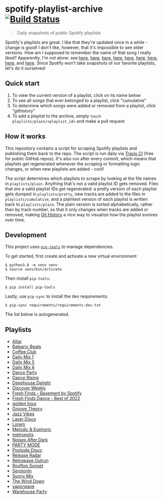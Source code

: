 # spotify-playlist-archive [![Build Status](https://api.travis-ci.com/vitokorn/spotify-playlist-archive.svg?branch=master)](https://travis-ci.com/github/vitokorn/spotify-playlist-archive)

> Daily snapshots of public Spotify playlists

Spotify's playlists are great. I like that they're updated once in a while -
change is good! I don't like, however, that it's impossible to see older
versions. How am I supposed to remember the name of that song I really liked?
Apparently, I'm not alone: see
[here](https://community.spotify.com/t5/Content-Questions/View-previous-versions-of-playlists/td-p/4400750),
[here](https://community.spotify.com/t5/Accounts/A-playlist-was-modified-Can-I-get-the-old-songs-back/td-p/1001889),
[here](https://community.spotify.com/t5/Content-Questions/Seeing-an-old-version-of-a-playlist/td-p/1318739),
[here](https://community.spotify.com/t5/Other-Partners-Web-Player-etc/Playlists-Is-there-any-way-to-recover-previous-versions-of-a/td-p/4726831),
[here](https://community.spotify.com/t5/Desktop-Mac/Find-Songs-of-old-versions-of-Spotify-Playlists/td-p/998504),
[here](https://community.spotify.com/t5/Closed-Ideas/Playlist-Versioning-History/idi-p/1133819),
[here](https://community.spotify.com/t5/Closed-Ideas/Playlist-History-Versioning/idi-p/1346418),
[here](https://community.spotify.com/t5/Closed-Ideas/Playlists-Playlist-History/idi-p/1816799),
and [here](https://community.spotify.com/t5/Live-Ideas/Playlists-Edit-History/idi-p/4573743).
Since Spotify won't take snapshots of our favorite playlists, let's do it ourselves!

## Quick start

1. To view the current version of a playlist, click on its name below
1. To see all songs that ever belonged to a playlist, click "cumulative"
1. To determine which songs were added or removed from a playlist, click "githistory"
1. To add a playlist to the archive, simply `touch playlists/plain/<playlist_id>` and make a pull request

## How it works

This repository contains a script for scraping Spotify playlists and publishing
them back to the repo. The script is run daily via
[Travis CI](https://travis-ci.com/github/vitokorn/spotify-playlist-archive)
(free for public GitHub repos). It's also run after every commit, which means
that playlists get regenerated whenever the scraping or formatting logic
changes, or when new playlists are added - cool!

The script determines which playlists to scrape by looking at the file names in
`playlists/plain`. Anything that's not a valid playlist ID gets removed. Files
that *are* a valid playlist IDs get regenerated: a pretty version of each
playlist gets dumped in `playlists/pretty`, new tracks are added to the
files in `playlists/cumulative`, and a plaintext version of each playlist is
written back to `playlists/plain`. The plain version is sorted alphabetically,
rather than by track number, so that it only changes when tracks are added or
removed, making [Git History](https://githistory.xyz/) a nice way to visualize
how the playlist evolves over time.

## Development

This project uses [`pip-tools`](https://github.com/jazzband/pip-tools) to manage
dependencies.

To get started, first create and activate a new virtual environment:
```
$ python3.8 -m venv venv
$ source venv/bin/activate
```

Then install `pip-tools`:
```
$ pip install pip-tools
```

Lastly, use `pip-sync` to install the dev requirements:
```
$ pip-sync requirements/requirements-dev.txt
```

The list below is autogenerated.

## Playlists

- [Altar](/playlists/pretty/Altar.md)
- [Balearic Beats](/playlists/pretty/Balearic%20Beats.md)
- [Coffee Club](/playlists/pretty/Coffee%20Club.md)
- [Daily Mix 1](/playlists/pretty/Daily%20Mix%201.md)
- [Daily Mix 5](/playlists/pretty/Daily%20Mix%205.md)
- [Daily Mix 6](/playlists/pretty/Daily%20Mix%206.md)
- [Dance Party](/playlists/pretty/Dance%20Party.md)
- [Dance Rising](/playlists/pretty/Dance%20Rising.md)
- [Deephouse Delight](/playlists/pretty/Deephouse%20Delight.md)
- [Discover Weekly](/playlists/pretty/Discover%20Weekly.md)
- [Fresh Finds - Basement by Spotify](/playlists/pretty/Fresh%20Finds%20-%20Basement%20by%20Spotify.md)
- [Fresh Finds Dance - Best of 2022](/playlists/pretty/Fresh%20Finds%20Dance%20-%20Best%20of%202022.md)
- [golden hour](/playlists/pretty/golden%20hour.md)
- [Groove Theory](/playlists/pretty/Groove%20Theory.md)
- [Jazz Vibes](/playlists/pretty/Jazz%20Vibes.md)
- [Laser Disco](/playlists/pretty/Laser%20Disco.md)
- [Lorem](/playlists/pretty/Lorem.md)
- [Melodic & Euphoric](/playlists/pretty/Melodic%20&%20Euphoric.md)
- [metropolis](/playlists/pretty/metropolis.md)
- [Noises After Dark](/playlists/pretty/Noises%20After%20Dark.md)
- [PARTY MODE](/playlists/pretty/PARTY%20MODE.md)
- [Poolside Disco](/playlists/pretty/Poolside%20Disco.md)
- [Release Radar](/playlists/pretty/Release%20Radar.md)
- [Retrowave    Outrun](/playlists/pretty/Retrowave%20%20%20%20Outrun.md)
- [Rooftop Sunset](/playlists/pretty/Rooftop%20Sunset.md)
- [Serotonin](/playlists/pretty/Serotonin.md)
- [Sunny Mix](/playlists/pretty/Sunny%20Mix.md)
- [The Wind Down](/playlists/pretty/The%20Wind%20Down.md)
- [vaporwave](/playlists/pretty/vaporwave.md)
- [Warehouse Party](/playlists/pretty/Warehouse%20Party.md)
